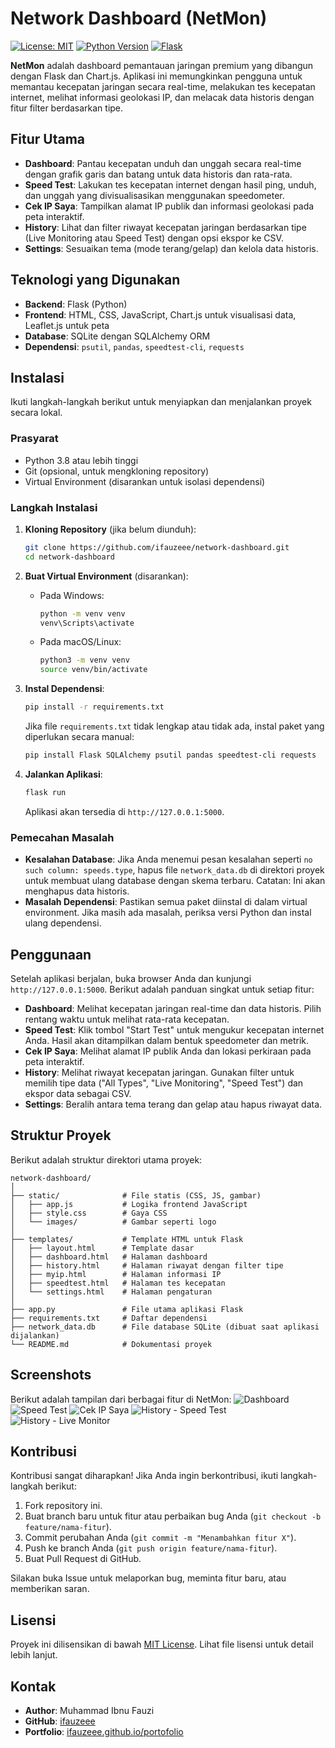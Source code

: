 # Network Dashboard (NetMon)

[![License: MIT](https://img.shields.io/badge/License-MIT-yellow.svg)](https://opensource.org/licenses/MIT)
[![Python Version](https://img.shields.io/badge/Python-3.8%2B-blue.svg)](https://www.python.org/downloads/)
[![Flask](https://img.shields.io/badge/Flask-3.0%2B-green.svg)](https://flask.palletsprojects.com/)

**NetMon** adalah dashboard pemantauan jaringan premium yang dibangun dengan Flask dan Chart.js. Aplikasi ini memungkinkan pengguna untuk memantau kecepatan jaringan secara real-time, melakukan tes kecepatan internet, melihat informasi geolokasi IP, dan melacak data historis dengan fitur filter berdasarkan tipe.

## Fitur Utama
- **Dashboard**: Pantau kecepatan unduh dan unggah secara real-time dengan grafik garis dan batang untuk data historis dan rata-rata.
- **Speed Test**: Lakukan tes kecepatan internet dengan hasil ping, unduh, dan unggah yang divisualisasikan menggunakan speedometer.
- **Cek IP Saya**: Tampilkan alamat IP publik dan informasi geolokasi pada peta interaktif.
- **History**: Lihat dan filter riwayat kecepatan jaringan berdasarkan tipe (Live Monitoring atau Speed Test) dengan opsi ekspor ke CSV.
- **Settings**: Sesuaikan tema (mode terang/gelap) dan kelola data historis.

## Teknologi yang Digunakan
- **Backend**: Flask (Python)
- **Frontend**: HTML, CSS, JavaScript, Chart.js untuk visualisasi data, Leaflet.js untuk peta
- **Database**: SQLite dengan SQLAlchemy ORM
- **Dependensi**: `psutil`, `pandas`, `speedtest-cli`, `requests`

## Instalasi
Ikuti langkah-langkah berikut untuk menyiapkan dan menjalankan proyek secara lokal.

### Prasyarat
- Python 3.8 atau lebih tinggi
- Git (opsional, untuk mengkloning repository)
- Virtual Environment (disarankan untuk isolasi dependensi)

### Langkah Instalasi
1. **Kloning Repository** (jika belum diunduh):
   ```bash
   git clone https://github.com/ifauzeee/network-dashboard.git
   cd network-dashboard
   ```

2. **Buat Virtual Environment** (disarankan):
   - Pada Windows:
     ```bash
     python -m venv venv
     venv\Scripts\activate
     ```
   - Pada macOS/Linux:
     ```bash
     python3 -m venv venv
     source venv/bin/activate
     ```

3. **Instal Dependensi**:
   ```bash
   pip install -r requirements.txt
   ```
   Jika file `requirements.txt` tidak lengkap atau tidak ada, instal paket yang diperlukan secara manual:
   ```bash
   pip install Flask SQLAlchemy psutil pandas speedtest-cli requests
   ```

4. **Jalankan Aplikasi**:
   ```bash
   flask run
   ```
   Aplikasi akan tersedia di `http://127.0.0.1:5000`.

### Pemecahan Masalah
- **Kesalahan Database**: Jika Anda menemui pesan kesalahan seperti `no such column: speeds.type`, hapus file `network_data.db` di direktori proyek untuk membuat ulang database dengan skema terbaru. Catatan: Ini akan menghapus data historis.
- **Masalah Dependensi**: Pastikan semua paket diinstal di dalam virtual environment. Jika masih ada masalah, periksa versi Python dan instal ulang dependensi.

## Penggunaan
Setelah aplikasi berjalan, buka browser Anda dan kunjungi `http://127.0.0.1:5000`. Berikut adalah panduan singkat untuk setiap fitur:
- **Dashboard**: Melihat kecepatan jaringan real-time dan data historis. Pilih rentang waktu untuk melihat rata-rata kecepatan.
- **Speed Test**: Klik tombol "Start Test" untuk mengukur kecepatan internet Anda. Hasil akan ditampilkan dalam bentuk speedometer dan metrik.
- **Cek IP Saya**: Melihat alamat IP publik Anda dan lokasi perkiraan pada peta interaktif.
- **History**: Melihat riwayat kecepatan jaringan. Gunakan filter untuk memilih tipe data ("All Types", "Live Monitoring", "Speed Test") dan ekspor data sebagai CSV.
- **Settings**: Beralih antara tema terang dan gelap atau hapus riwayat data.

## Struktur Proyek
Berikut adalah struktur direktori utama proyek:
```
network-dashboard/
│
├── static/              # File statis (CSS, JS, gambar)
│   ├── app.js           # Logika frontend JavaScript
│   ├── style.css        # Gaya CSS
│   └── images/          # Gambar seperti logo
│
├── templates/           # Template HTML untuk Flask
│   ├── layout.html      # Template dasar
│   ├── dashboard.html   # Halaman dashboard
│   ├── history.html     # Halaman riwayat dengan filter tipe
│   ├── myip.html        # Halaman informasi IP
│   ├── speedtest.html   # Halaman tes kecepatan
│   └── settings.html    # Halaman pengaturan
│
├── app.py               # File utama aplikasi Flask
├── requirements.txt     # Daftar dependensi
├── network_data.db      # File database SQLite (dibuat saat aplikasi dijalankan)
└── README.md            # Dokumentasi proyek
```

## Screenshots
Berikut adalah tampilan dari berbagai fitur di NetMon:
![Dashboard](static/images/dashboard.png)
![Speed Test](static/images/speed-test.png)
![Cek IP Saya](static/images/Ip.png)
![History - Speed Test](static/images/history-speedtest.png)
![History - Live Monitor](static/images/history-livemonitor.png)

## Kontribusi
Kontribusi sangat diharapkan! Jika Anda ingin berkontribusi, ikuti langkah-langkah berikut:
1. Fork repository ini.
2. Buat branch baru untuk fitur atau perbaikan bug Anda (`git checkout -b feature/nama-fitur`).
3. Commit perubahan Anda (`git commit -m "Menambahkan fitur X"`).
4. Push ke branch Anda (`git push origin feature/nama-fitur`).
5. Buat Pull Request di GitHub.

Silakan buka Issue untuk melaporkan bug, meminta fitur baru, atau memberikan saran.

## Lisensi
Proyek ini dilisensikan di bawah [MIT License](LICENSE). Lihat file lisensi untuk detail lebih lanjut.

## Kontak
- **Author**: Muhammad Ibnu Fauzi
- **GitHub**: [ifauzeee](https://github.com/ifauzeee)
- **Portfolio**: [ifauzeee.github.io/portofolio](https://ifauzeee.github.io/portofolio/)